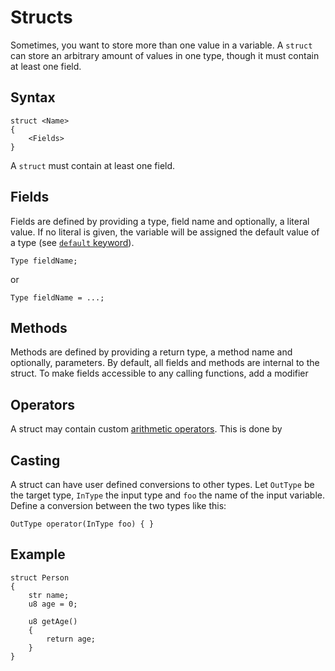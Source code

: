 # Structs

Sometimes, you want to store more than one value in a variable. A `struct` can store an arbitrary amount of values in one type, though it must contain at least one field.

## Syntax

```
struct <Name>
{
    <Fields>
}
```

A `struct` must contain at least one field.

## Fields

Fields are defined by providing a type, field name and optionally, a literal value.
If no literal is given, the variable will be assigned the default value of a type (see [`default` keyword](default.md)).

```
Type fieldName;
```

or

```
Type fieldName = ...;
```

## Methods

Methods are defined by providing a return type, a method name and optionally, parameters.
By default, all fields and methods are internal to the struct. To make fields accessible to any calling functions, add a modifier

## Operators

A struct may contain custom [arithmetic operators](operators.md#arithmetic). This is done by

## Casting

A struct can have user defined conversions to other types. Let `OutType` be the target type, `InType` the input type and `foo` the name of the input variable. Define a conversion between the two types like this:

```
OutType operator(InType foo) { }
```

## Example

```
struct Person
{
    str name;
    u8 age = 0;

    u8 getAge()
    {
        return age;
    }
}
```

